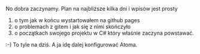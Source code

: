 No dobra zaczynamy. Plan na najbliższe kilka dni i wpisów jest prosty
1. o tym jak w końcu wystartowałem na github pages
2. o problemach z gitem i jak się z nimi skończyło
3. o początkach swojego projektu w C# który właśnie zaczyna powstawać.

:-) To tyle na dziś. A ja idę dalej konfigurować Atoma.
